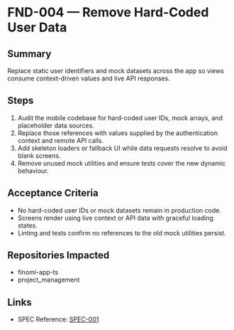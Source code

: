 # FND-004 — Remove Hard-Coded User Data

## Summary
Replace static user identifiers and mock datasets across the app so views consume context-driven values and live API responses.

## Steps
1. Audit the mobile codebase for hard-coded user IDs, mock arrays, and placeholder data sources.
2. Replace those references with values supplied by the authentication context and remote API calls.
3. Add skeleton loaders or fallback UI while data requests resolve to avoid blank screens.
4. Remove unused mock utilities and ensure tests cover the new dynamic behaviour.

## Acceptance Criteria
- No hard-coded user IDs or mock datasets remain in production code.
- Screens render using live context or API data with graceful loading states.
- Linting and tests confirm no references to the old mock utilities persist.

## Repositories Impacted
- finomi-app-ts
- project_management

## Links
- SPEC Reference: [SPEC-001](../../SPECS/SPEC-001_TASK_DETAILING_FOR_JUNIOR_ENGINEERS.md)
